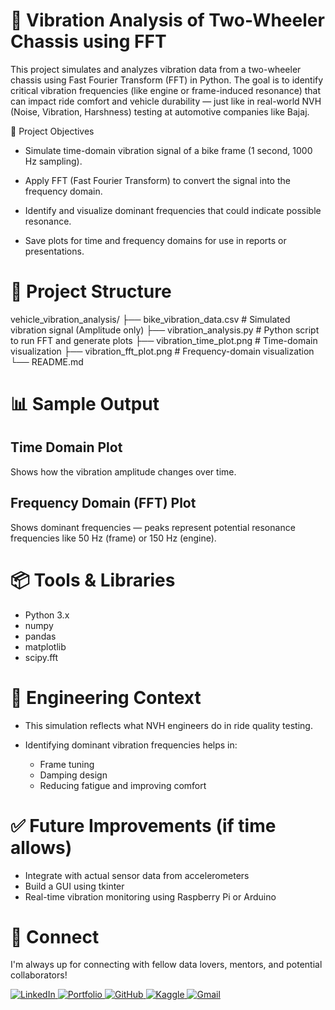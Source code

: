 # 🚦 Vibration Analysis of Two-Wheeler Chassis using FFT
This project simulates and analyzes vibration data from a two-wheeler chassis using Fast Fourier Transform (FFT) in Python. The goal is to identify critical vibration frequencies (like engine or frame-induced resonance) that can impact ride comfort and vehicle durability — just like in real-world NVH (Noise, Vibration, Harshness) testing at automotive companies like Bajaj.

🔧 Project Objectives
- Simulate time-domain vibration signal of a bike frame (1 second, 1000 Hz sampling).

- Apply FFT (Fast Fourier Transform) to convert the signal into the frequency domain.

- Identify and visualize dominant frequencies that could indicate possible resonance.

- Save plots for time and frequency domains for use in reports or presentations.

# 📁 Project Structure
vehicle_vibration_analysis/
├── bike_vibration_data.csv          # Simulated vibration signal (Amplitude only)
├── vibration_analysis.py            # Python script to run FFT and generate plots
├── vibration_time_plot.png          # Time-domain visualization
├── vibration_fft_plot.png           # Frequency-domain visualization
└── README.md  

# 📊 Sample Output
## Time Domain Plot
Shows how the vibration amplitude changes over time.


## Frequency Domain (FFT) Plot
Shows dominant frequencies — peaks represent potential resonance frequencies like 50 Hz (frame) or 150 Hz (engine).

# 📦 Tools & Libraries
- Python 3.x
- numpy
- pandas
- matplotlib
- scipy.fft

# 🧠 Engineering Context
- This simulation reflects what NVH engineers do in ride quality testing.
- Identifying dominant vibration frequencies helps in:

  - Frame tuning
  - Damping design
  - Reducing fatigue and improving comfort

# ✅ Future Improvements (if time allows)
- Integrate with actual sensor data from accelerometers
- Build a GUI using tkinter
- Real-time vibration monitoring using Raspberry Pi or Arduino

# 🤝 Connect
I'm always up for connecting with fellow data lovers, mentors, and potential collaborators! 

<p align="left">
  <a href="https://www.linkedin.com/in/ravina-patidar-474a9b255/" target="_blank">
    <img src="https://img.shields.io/badge/LinkedIn-0077B5?style=for-the-badge&logo=linkedin&logoColor=white" alt="LinkedIn"/>
  </a>
  
  <a href=" https://ravina172.github.io/" target="_blank">
    <img src="https://img.shields.io/badge/Portfolio-FF6F61?style=for-the-badge&logo=internet-explorer&logoColor=white" alt="Portfolio"/>
  </a>
  
  <a href="https://github.com/ravina172" target="_blank">
    <img src="https://img.shields.io/badge/GitHub-6e6e6e?style=for-the-badge&logo=github&logoColor=white" alt="GitHub"/>
  </a>
  
  <a href="https://www.kaggle.com/ravinapatidar" target="_blank">
    <img src="https://img.shields.io/badge/Kaggle-89CFF0?style=for-the-badge&logo=kaggle&logoColor=white" alt="Kaggle"/>
  </a>

  <a href="mailto:ravinapatidar13634@gmail.com" target="_blank">
    <img src="https://img.shields.io/badge/Gmail-8BC34A?style=for-the-badge&logo=gmail&logoColor=white" alt="Gmail"/>
  </a>
</p>
